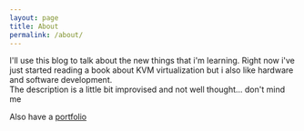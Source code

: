```yaml
---
layout: page
title: About
permalink: /about/
---
```

<p> I'll use this blog to talk about the new things that i'm learning.  Right now i've just started reading a book about KVM virtualization but i also like hardware and software development.<br>
The description is a little bit improvised and not well thought... don't mind me
</p>

<p>
Also have a <a href="https://iamcaye.com" target="noopener" alt="super cool portfolio">portfolio</a>
</p>

